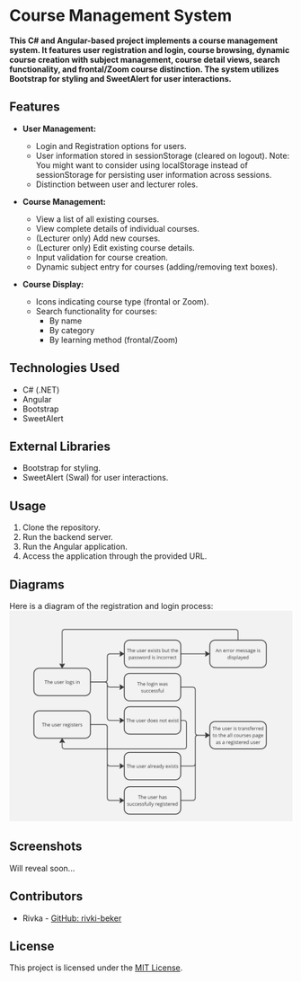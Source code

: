# Course Management System
**This C# and Angular-based project implements a course management system. It features user registration and login, course browsing, dynamic course creation with subject management, course detail views, search functionality, and frontal/Zoom course distinction. The system utilizes Bootstrap for styling and SweetAlert for user interactions.**

## Features

- **User Management:**
  - Login and Registration options for users.
  - User information stored in sessionStorage (cleared on logout). Note: You might want to consider using localStorage instead of sessionStorage for persisting user information across sessions.
  - Distinction between user and lecturer roles.

- **Course Management:**
  - View a list of all existing courses.
  - View complete details of individual courses.
  - (Lecturer only) Add new courses.
  - (Lecturer only) Edit existing course details.
  - Input validation for course creation.
  - Dynamic subject entry for courses (adding/removing text boxes).

- **Course Display:**
  - Icons indicating course type (frontal or Zoom).
  - Search functionality for courses:
      - By name
      - By category
      - By learning method (frontal/Zoom)

## Technologies Used
  - C# (.NET)
  - Angular
  - Bootstrap
  - SweetAlert

## External Libraries
  - Bootstrap for styling.
  - SweetAlert (Swal) for user interactions.

## Usage

1. Clone the repository.
2. Run the backend server.
3. Run the Angular application.
4. Access the application through the provided URL.
 
## Diagrams
Here is a diagram of the registration and login process:
<img width="947" alt="English Angular Project Diagram" src="https://github.com/estyxxxx/AngularProject/blob/main/English%20Angular%20Project%20Diagram.jpg">

## Screenshots
Will reveal soon...

## Contributors

- Rivka - [GitHub: rivki-beker](https://github.com/rivki-beker)

## License

This project is licensed under the [MIT License](LICENSE).
